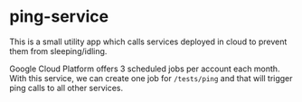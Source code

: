 # ping-service

This is a small utility app which calls services deployed in cloud to prevent them from sleeping/idling.

Google Cloud Platform offers 3 scheduled jobs per account each month. 
With this service, we can create one job for `/tests/ping` and that will trigger ping calls to all other services.
